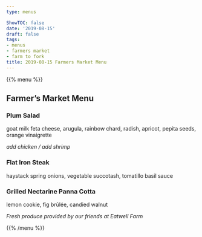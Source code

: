 ```yaml
---
type: menus

ShowTOC: false
date: '2019-08-15'
draft: false
tags:
- menus
- farmers market
- farm to fork
title: 2019-08-15 Farmers Market Menu
---
```


{{% menu %}}

## Farmer’s Market Menu

### Plum Salad

goat milk feta cheese, arugula, rainbow chard,
radish, apricot, pepita seeds, orange vinaigrette

*add chicken / add shrimp*

### Flat Iron Steak

haystack spring onions, vegetable succotash,
tomatillo basil sauce

### Grilled Nectarine Panna Cotta

lemon cookie, fig brûlée, candied walnut


*Fresh produce provided by our friends at Eatwell Farm*

{{% /menu %}}
